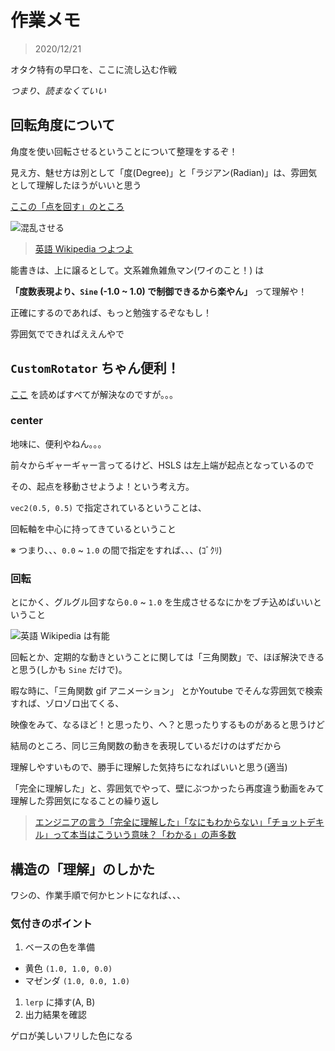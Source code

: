 # 作業メモ

> 2020/12/21

オタク特有の早口を、ここに流し込む作戦


_つまり、読まなくていい_

## 回転角度について


角度を使い回転させるということについて整理をするぞ！

見え方、魅せ方は別として「度(Degree)」と「ラジアン(Radian)」は、雰囲気として理解したほうがいいと思う


[ここの「点を回す」のところ](https://www.ajimatics.com/entry/2019/01/11/092529)

![混乱させる](https://upload.wikimedia.org/wikipedia/commons/4/4e/Circle_radians.gif)

> [英語 Wikipedia つよつよ](https://en.wikipedia.org/wiki/File:Circle_radians.gif)


能書きは、上に譲るとして。文系雑魚雑魚マン(ワイのこと！) は


**「度数表現より、`Sine` (-1.0 ~ 1.0) で制御できるから楽やん」** って理解や！

正確にするのであれば、もっと勉強するぞなもし！

雰囲気でできればええんやで



## `CustomRotator` ちゃん便利！


[ここ](https://historia.co.jp/archives/5714/) を読めばすべてが解決なのですが。。。



### center

地味に、便利やねん。。。


前々からギャーギャー言ってるけど、HSLS は左上端が起点となっているので


その、起点を移動させようよ！という考え方。




`vec2(0.5, 0.5)` で指定されているということは、

回転軸を中心に持ってきているということ



※ つまり、、、`0.0` ~ `1.0` の間で指定をすれば、、、(ｺﾞｸﾘ)



### 回転



とにかく、グルグル回すなら`0.0` ~ `1.0` を生成させるなにかをブチ込めばいいということ



![英語 Wikipedia は有能](https://upload.wikimedia.org/wikipedia/commons/3/3b/Circle_cos_sin.gif)


回転とか、定期的な動きということに関しては「三角関数」で、ほぼ解決できると思う(しかも `Sine` だけで)。



暇な時に、「三角関数 gif アニメーション」 とかYoutube でそんな雰囲気で検索すれば、ゾロゾロ出てくる、

映像をみて、なるほど！と思ったり、へ？と思ったりするものがあると思うけど


結局のところ、同じ三角関数の動きを表現しているだけのはずだから

理解しやすいもので、勝手に理解した気持ちになればいいと思う(適当)


「完全に理解した」と、雰囲気でやって、壁にぶつかったら再度違う動画をみて理解した雰囲気になることの繰り返し


> [エンジニアの言う「完全に理解した」「なにもわからない」「チョットデキル」って本当はこういう意味？「わかる」の声多数](https://togetter.com/li/1268851)



## 構造の「理解」のしかた


ワシの、作業手順で何かヒントになれば、、、

### 気付きのポイント

1. ベースの色を準備
  - 黄色 `(1.0, 1.0, 0.0)`
  - マゼンダ `(1.0, 0.0, 1.0)`
1. `lerp` に挿す(A, B)
1. 出力結果を確認


ゲロが美しいフリした色になる






